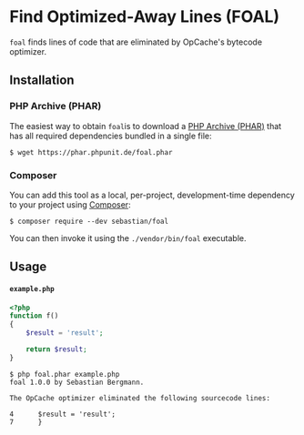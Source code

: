 # Find Optimized-Away Lines (FOAL)

`foal` finds lines of code that are eliminated by OpCache's bytecode optimizer.

## Installation

### PHP Archive (PHAR)

The easiest way to obtain `foal`is to download a [PHP Archive (PHAR)](https://php.net/phar) that has all required dependencies bundled in a single file:

```
$ wget https://phar.phpunit.de/foal.phar
```

### Composer

You can add this tool as a local, per-project, development-time dependency to your project using [Composer](https://getcomposer.org/):

```
$ composer require --dev sebastian/foal
```

You can then invoke it using the `./vendor/bin/foal` executable.


## Usage

#### `example.php`
```php
<?php
function f()
{
    $result = 'result';

    return $result;
}
```

```
$ php foal.phar example.php
foal 1.0.0 by Sebastian Bergmann.

The OpCache optimizer eliminated the following sourcecode lines:

4      $result = 'result';
7      }
```
